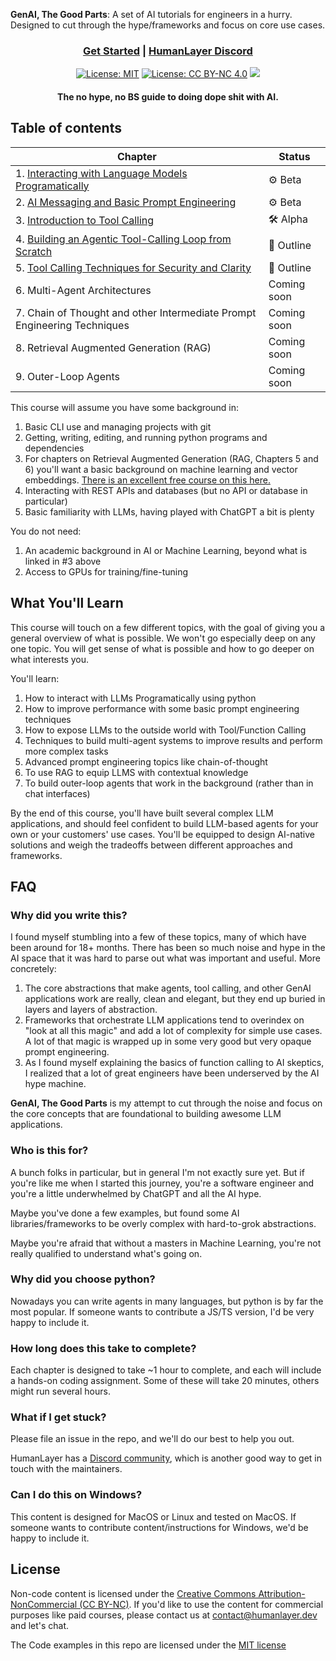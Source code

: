 **GenAI, The Good Parts**: A set of AI tutorials for engineers in a hurry. Designed to cut through the hype/frameworks and focus on core use cases.

<div align="center">

<h3>

[Get Started](./01-interacting-with-language-models-programatically) | [HumanLayer Discord](https://discord.gg/AK6bWGFY7d)

</h3>

<!-- [![GitHub Repo stars](https://img.shields.io/github/stars/humanlayer/ai-the-good-parts)](https://github.com/humanlayer/ai-the-good-parts) -->

[![License: MIT](https://img.shields.io/badge/License-MIT-green.svg)](https://opensource.org/licenses/MIT)
[![License: CC BY-NC 4.0](https://img.shields.io/badge/License-CC%20BY%20NC%204.0-lightgrey.svg)](https://creativecommons.org/licenses/by-nc/4.0/)
<img referrerpolicy="no-referrer-when-downgrade" src="https://static.scarf.sh/a.png?x-pxid=350f9de1-483c-42ff-a8a8-f5214429c140" />

<h4>The no hype, no BS guide to doing dope shit with AI.</h4>

</div>

## Table of contents

| Chapter                                                                                                         | Status      |
| --------------------------------------------------------------------------------------------------------------- | ----------- |
| 1. [Interacting with Language Models Programatically](.01-interacting-with-language-models-programatically)     | ⚙️ Beta     |
| 2. [AI Messaging and Basic Prompt Engineering](./02-chats-and-prompting-techniques)                             | ⚙️ Beta     |
| 3. [Introduction to Tool Calling](./03-intro-to-tool-calling)                                                   | 🛠️ Alpha    |
| 4. [Building an Agentic Tool-Calling Loop from Scratch](./04-building-an-agentic-tool-calling-loop-from-scratc) | 💭 Outline  |
| 5. [Tool Calling Techniques for Security and Clarity](./05-tool-calling-techniques-for-security-and-clarity)    | 💭 Outline  |
| 6. Multi-Agent Architectures                                                                                    | Coming soon |
| 7. Chain of Thought and other Intermediate Prompt Engineering Techniques                                        | Coming soon |
| 8. Retrieval Augmented Generation (RAG)                                                                         | Coming soon |
| 9. Outer-Loop Agents                                                                                            | Coming soon |

This course will assume you have some background in:

1. Basic CLI use and managing projects with git
2. Getting, writing, editing, and running python programs and dependencies
3. For chapters on Retrieval Augmented Generation (RAG, Chapters 5 and 6) you'll want a basic background on machine learning and vector embeddings. [There is an excellent free course on this here.](https://www.youtube.com/playlist?list=plzhqobowtqdnu6r1_67000dx_zcjb-3pi)
4. Interacting with REST APIs and databases (but no API or database in particular)
5. Basic familiarity with LLMs, having played with ChatGPT a bit is plenty

You do not need:

1. An academic background in AI or Machine Learning, beyond what is linked in #3 above
2. Access to GPUs for training/fine-tuning

## What You'll Learn

This course will touch on a few different topics, with the goal of giving you a general overview of what is possible. We won't go especially
deep on any one topic. You will get sense of what is possible and how to go deeper on what interests you.

You'll learn:

1. How to interact with LLMs Programatically using python
2. How to improve performance with some basic prompt engineering techniques
3. How to expose LLMs to the outside world with Tool/Function Calling
4. Techniques to build multi-agent systems to improve results and perform more complex tasks
5. Advanced prompt engineering topics like chain-of-thought
6. To use RAG to equip LLMS with contextual knowledge
7. To build outer-loop agents that work in the background (rather than in chat interfaces)

By the end of this course, you'll have built several complex LLM applications, and should feel confident to build LLM-based agents for your own or your customers' use cases. You'll be equipped to design AI-native solutions and weigh the tradeoffs between different approaches and frameworks.

## FAQ

### Why did you write this?

I found myself stumbling into a few of these topics, many of which have been around for 18+ months. There has been so much noise and hype in the AI space that it was hard to parse out what was important and useful. More concretely:

1. The core abstractions that make agents, tool calling, and other GenAI applications work are really, clean and elegant, but they end up buried in layers and layers of abstraction.
2. Frameworks that orchestrate LLM applications tend to overindex on "look at all this magic" and add a lot of complexity for simple use cases. A lot of that magic is wrapped up in some very good but very opaque prompt engineering.
3. As I found myself explaining the basics of function calling to AI skeptics, I realized that a lot of great engineers have been underserved by the AI hype machine.

**GenAI, The Good Parts** is my attempt to cut through the noise and focus on the core concepts that are foundational to building awesome LLM applications.

### Who is this for?

A bunch folks in particular, but in general I'm not exactly sure yet. But if you're like me when I started this journey, you're a software engineer and you're a little underwhelmed by ChatGPT and all the AI hype.

Maybe you've done a few examples, but found some AI libraries/frameworks to be overly complex with hard-to-grok abstractions.

Maybe you're afraid that without a masters in Machine Learning, you're not really qualified to understand what's going on.

### Why did you choose python?

Nowadays you can write agents in many languages, but python is by far the most popular. If someone wants to contribute a JS/TS version, I'd be very happy to include it.

### How long does this take to complete?

Each chapter is designed to take ~1 hour to complete, and each will include a hands-on coding assignment. Some of these will take 20 minutes, others might run several hours.

### What if I get stuck?

Please file an issue in the repo, and we'll do our best to help you out.

HumanLayer has a [Discord community](https://discord.gg/AK6bWGFY7d), which is another good way to get in touch with the maintainers.

### Can I do this on Windows?

This content is designed for MacOS or Linux and tested on MacOS. If someone wants to contribute content/instructions for Windows, we'd be happy to include it.

## License

Non-code content is licensed under the [Creative Commons Attribution-NonCommercial (CC BY-NC)](https://creativecommons.org/licenses/by-nc/4.0/). If you'd like to use the content for commercial purposes like paid courses, please contact us at contact@humanlayer.dev and let's chat.

The Code examples in this repo are licensed under the [MIT license](./LICENSE)
